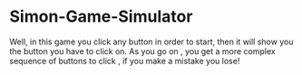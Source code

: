 # Simon-Game-Simulator

Well, in this game you click any button in order to start, then it
will show you the button you have to click on. As you go on , you 
get a more complex sequence of buttons to click , if you make a mistake
you lose! 
